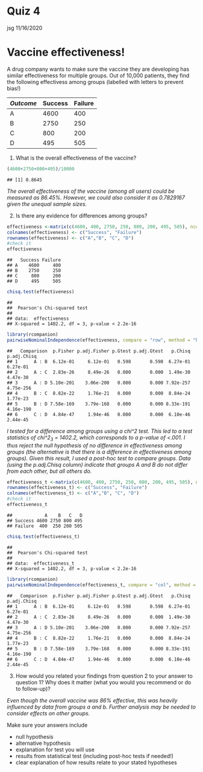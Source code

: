 Quiz 4
================
jsg
11/16/2020

# Vaccine effectiveness!

A drug company wants to make sure the vaccine they are developing has
similar effectiveness for multiple groups. Out of 10,000 patients, they
find the following effectivess among groups (labelled with letters to
prevent bias!)

| *Outcome* | Success | Failure |
|-----------|---------|---------|
| A         | 4600    | 400     |
| B         | 2750    | 250     |
| C         | 800     | 200     |
| D         | 495     | 505     |

1.  What is the overall effectiveness of the vaccine?

``` r
(4600+2750+800+495)/10000
```

    ## [1] 0.8645

*The overall effectiveness of the vaccine (among all users) could be
measured as 86.45%. However, we could also consider it as 0.7829167
given the unequal sample sizes.*

2.  Is there any evidence for differences among groups?

``` r
effectiveness <-matrix(c(4600, 400, 2750, 250, 800, 200, 495, 505), ncol = 2, byrow = T)
colnames(effectiveness) <- c("Success", "Failure")
rownames(effectiveness) <- c("A","B", "C", "D")
#check it
effectiveness
```

    ##   Success Failure
    ## A    4600     400
    ## B    2750     250
    ## C     800     200
    ## D     495     505

``` r
chisq.test(effectiveness)
```

    ## 
    ##  Pearson's Chi-squared test
    ## 
    ## data:  effectiveness
    ## X-squared = 1402.2, df = 3, p-value < 2.2e-16

``` r
library(rcompanion)
pairwiseNominalIndependence(effectiveness, compare = "row", method = "holm")
```

    ##   Comparison  p.Fisher p.adj.Fisher p.Gtest p.adj.Gtest   p.Chisq p.adj.Chisq
    ## 1      A : B  6.12e-01     6.12e-01   0.598       0.598  6.27e-01    6.27e-01
    ## 2      A : C  2.83e-26     8.49e-26   0.000       0.000  1.49e-30    4.47e-30
    ## 3      A : D 5.10e-201    3.06e-200   0.000       0.000 7.92e-257   4.75e-256
    ## 4      B : C  8.82e-22     1.76e-21   0.000       0.000  8.84e-24    1.77e-23
    ## 5      B : D 7.58e-169    3.79e-168   0.000       0.000 8.33e-191   4.16e-190
    ## 6      C : D  4.84e-47     1.94e-46   0.000       0.000  6.10e-46    2.44e-45

*I tested for a difference among groups using a chi^2 test. This led to
a test statistics of chi^2<sub>3</sub> = 1402.2, which corresponds to a
p-value of \<.001. I thus reject the null hypothesis of no difference in
effectiveness among groups (the alternative is that there is a
difference in effectiveness among groups). Given this result, I used a
post-hoc test to compare groups. Data (using the p.adj.Chisq column)
indicate that groups A and B do not differ from each other, but all
others do.*

``` r
effectiveness_t <-matrix(c(4600, 400, 2750, 250, 800, 200, 495, 505), nrow = 2, byrow = F)
rownames(effectiveness_t) <- c("Success", "Failure")
colnames(effectiveness_t) <- c("A","B", "C", "D")
#check it
effectiveness_t
```

    ##            A    B   C   D
    ## Success 4600 2750 800 495
    ## Failure  400  250 200 505

``` r
chisq.test(effectiveness_t)
```

    ## 
    ##  Pearson's Chi-squared test
    ## 
    ## data:  effectiveness_t
    ## X-squared = 1402.2, df = 3, p-value < 2.2e-16

``` r
library(rcompanion)
pairwiseNominalIndependence(effectiveness_t, compare = "col", method = "holm")
```

    ##   Comparison  p.Fisher p.adj.Fisher p.Gtest p.adj.Gtest   p.Chisq p.adj.Chisq
    ## 1      A : B  6.12e-01     6.12e-01   0.598       0.598  6.27e-01    6.27e-01
    ## 2      A : C  2.83e-26     8.49e-26   0.000       0.000  1.49e-30    4.47e-30
    ## 3      A : D 5.10e-201    3.06e-200   0.000       0.000 7.92e-257   4.75e-256
    ## 4      B : C  8.82e-22     1.76e-21   0.000       0.000  8.84e-24    1.77e-23
    ## 5      B : D 7.58e-169    3.79e-168   0.000       0.000 8.33e-191   4.16e-190
    ## 6      C : D  4.84e-47     1.94e-46   0.000       0.000  6.10e-46    2.44e-45

3.  How would you related your findings from question 2 to your answer
    to question 1? Why does it matter (what you would you recommend or
    do to follow-up)?

*Even though the overall vaccine was 86% effective, this was heavily
influenced by data from groups a and b. Further analysis may be needed
to consider effects on other groups.*

Make sure your answers include

- null hypothesis
- alternative hypothesis
- explanation for test you will use
- results from statistical test (including post-hoc tests if needed!)
- clear explanation of how results relate to your stated hypotheses
